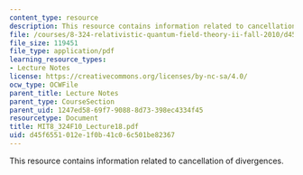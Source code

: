 ```yaml
---
content_type: resource
description: This resource contains information related to cancellation of divergences.
file: /courses/8-324-relativistic-quantum-field-theory-ii-fall-2010/d45f6551012e1f0b41c06c501be82367_MIT8_324F10_Lecture18.pdf
file_size: 119451
file_type: application/pdf
learning_resource_types:
- Lecture Notes
license: https://creativecommons.org/licenses/by-nc-sa/4.0/
ocw_type: OCWFile
parent_title: Lecture Notes
parent_type: CourseSection
parent_uid: 1247ed58-69f7-9088-8d73-398ec4334f45
resourcetype: Document
title: MIT8_324F10_Lecture18.pdf
uid: d45f6551-012e-1f0b-41c0-6c501be82367
---
```

This resource contains information related to cancellation of divergences.